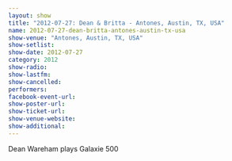 ```yaml
---
layout: show
title: "2012-07-27: Dean & Britta - Antones, Austin, TX, USA"
name: 2012-07-27-dean-britta-antones-austin-tx-usa
show-venue: "Antones, Austin, TX, USA"
show-setlist: 
show-date: 2012-07-27
category: 2012
show-radio: 
show-lastfm: 
show-cancelled: 
performers: 
facebook-event-url: 
show-poster-url: 
show-ticket-url: 
show-venue-website: 
show-additional: 
---
```


Dean Wareham plays Galaxie 500